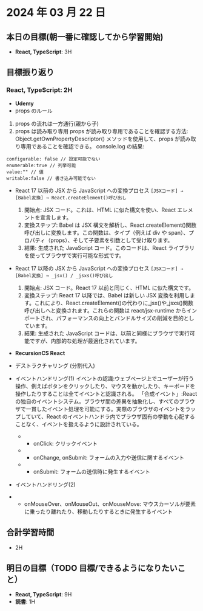 # 2024 年 03 月 22 日

## 本日の目標(朝一番に確認してから学習開始)

-   **React, TypeScript**: 3H

## 目標振り返り

### React, TypeScript: 2H

-   **Udemy**
-   props のルール

1. props の流れは一方通行(親から子)
2. props は読み取り専用
   props が読み取り専用であることを確認する方法:
   Object.getOwnPropertyDescriptor() メソッドを使用して、props が読み取り専用であることを確認できる。
   console.log の結果:

```
configurable: false // 設定可能でない
enumerable:true // 列挙可能
value:"" // 値
writable:false // 書き込み可能でない

```

-   React 17 以前の JSX から JavaScript への変換プロセス
    `[JSXコード] → [Babel変換] → React.createElement()呼び出し`

    1. 開始点: JSX コード。これは、HTML に似た構文を使い、React エレメントを宣言します。
    2. 変換ステップ: Babel は JSX 構文を解析し、React.createElement()関数呼び出しに変換します。この関数は、タイプ（例えば div や span）、プロパティ（props）、そして子要素を引数として受け取ります。
    3. 結果: 生成された JavaScript コード。このコードは、React ライブラリを使ってブラウザで実行可能な形式です。

-   React 17 以降の JSX から JavaScript への変換プロセス
    `[JSXコード] → [Babel変換] → _jsx() / _jsxs()呼び出し`

    1.  開始点: JSX コード。React 17 以前と同じく、HTML に似た構文です。
    2.  変換ステップ: React 17 以降では、Babel は新しい JSX 変換を利用します。これにより、React.createElement()の代わりに\_jsx()や\_jsxs()関数呼び出しへと変換されます。これらの関数は react/jsx-runtime からインポートされ、パフォーマンスの向上とバンドルサイズの削減を目的としています。
    3.  結果: 生成された JavaScript コードは、以前と同様にブラウザで実行可能ですが、内部的な処理が最適化されています。

-   **RecursionCS React**
-   デストラクチャリング (分割代入)
-   イベントハンドリング(1)
    イベントの認識:ウェブページ上でユーザーが行う操作、例えばボタンをクリックしたり、マウスを動かしたり、キーボードを操作したりすることは全てイベントと認識される。
    「合成イベント」:React の独自のイベントシステム。ブラウザ間の差異を抽象化し、すべてのブラウザで一貫したイベント処理を可能にする。実際のブラウザのイベントをラップしていて、React のイベントハンドラ内でブラウザ固有の挙動を心配することなく、イベントを扱えるように設計されている。

    -   -   onClick: クリックイベント
    -   -   onChange, onSubmit: フォームの入力や送信に関するイベント
    -   -   onSubmit: フォームの送信時に発生するイベント

-   イベントハンドリング(2)
-   -   onMouseOver、onMouseOut、onMouseMove: マウスカーソルが要素に乗ったり離れたり、移動したりするときに発生するイベント

## 合計学習時間

-   2H

## 明日の目標（TODO 目標/できるようになりたいこと）

-   **React, TypeScript**: 9H
-   **読書**: 1H
